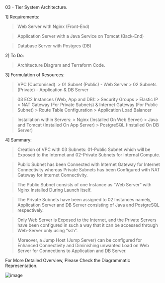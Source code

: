 03 - Tier System Architecture.

1] Requirements:

> Web Server with Nginx (Front-End)

> Application Server with a Java Service on Tomcat (Back-End)

> Database Server with Postgres (DB)

2] To Do:
> Architecture Diagram and Terraform Code.

3] Formulation of Resources:

> VPC (Customised):
      > 01 Subnet (Public) - Web Server
      > 02 Subnets (Private) - Application & DB Server

> 03 EC2 Instances (Web, App and DB):
      > Security Groups
      > Elastic IP
      > NAT Gateway (For Private Subnets) & Internet Gateway (For Public Subnet)
      > Route Table Configuration
      > Application Load Balancer

> Installation within Servers:
      > Nginx (Installed On Web Server)
      > Java and Tomcat (Installed On App Server)
      > PostgreSQL (Installed On DB Server)

4] Summary:

> Creation of VPC with 03 Subnets: 01-Public Subnet which will be Exposed to the Internet and 02-Private Subnets for Internal Compute.

> Public Subnet has been Connected with Internet Gateway for Internet Connectivity whereas Private Subnets has been Configured with NAT Gateway for Internet Connectivity.

> The Public Subnet consists of one Instance as “Web Server” with Nginx Installed During Launch Itself.

> The Private Subnets have been assigned to 02 Instances namely, Application Server and DB Server consisting of Java and PostgreSQL respectively.

> Only Web Server is Exposed to the Internet, and the Private Servers have been configured in such a way that it can be accessed through Web-Server only using “ssh”.

> Moreover, a Jump Host (Jump Server) can be configured for Enhanced Connectivity and Diminishing unwanted Load on Web Server for Connections to Application and DB Server.

For More Detailed Overview, Please Check the Diagrammatic Representation.


![image](https://user-images.githubusercontent.com/51474678/211479753-a1f5a880-c2b2-4c2b-97f3-26d08278f2f8.png)
